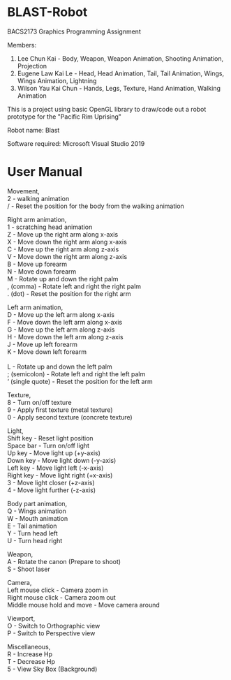 # BLAST-Robot
BACS2173 Graphics Programming Assignment

Members: 
1. Lee Chun Kai - Body, Weapon, Weapon Animation, Shooting Animation, Projection
2. Eugene Law Kai Le - Head, Head Animation, Tail, Tail Animation, Wings, Wings Animation, Lightning
3. Wilson Yau Kai Chun - Hands, Legs, Texture, Hand Animation, Walking Animation
		
This is a project using basic OpenGL library to draw/code out a robot prototype for the "Pacific Rim Uprising"

Robot name: Blast

Software required: Microsoft Visual Studio 2019

# User Manual

Movement,<br />
2 - walking animation<br />
/ - Reset the position for the body from the walking animation<br />

Right arm animation,<br />
1 - scratching head animation<br />
Z - Move up the right arm along x-axis<br />
X - Move down the right arm along x-axis<br />
C - Move up the right arm along z-axis<br />
V - Move down the right arm along z-axis<br />
B - Move up forearm <br />
N - Move down forearm<br />
M - Rotate up and down the right palm<br />
, (comma) - Rotate left and right the right palm<br />
. (dot) - Reset the position for the right arm<br />

Left arm animation,<br />
D - Move up the left arm along x-axis<br />
F - Move down the left arm along x-axis<br />
G - Move up the left arm along z-axis<br />
H - Move down the left arm along z-axis<br />
J - Move up left forearm <br />
K - Move down left forearm<br /><br />
L - Rotate up and down the left palm<br />
; (semicolon) - Rotate left and right the left palm<br />
‘ (single quote) - Reset the position for the left arm<br />

Texture,<br />
8 - Turn on/off texture<br />
9 - Apply first texture (metal texture)<br />
0 - Apply second texture (concrete texture)<br />

Light,<br />
Shift key - Reset light position<br />
Space bar - Turn on/off light<br />
Up key - Move light up (+y-axis)<br />
Down key - Move light down (-y-axis)<br />
Left key - Move light left (-x-axis)<br />
Right key - Move light right (+x-axis)<br />
3 - Move light closer (+z-axis)<br />
4 - Move light further (-z-axis)<br />

Body part animation,<br />
Q - Wings animation<br />
W - Mouth animation<br />
E - Tail animation<br />
Y - Turn head left<br />
U - Turn head right<br />

Weapon,<br />
A - Rotate the canon (Prepare to shoot)<br />
S - Shoot laser<br />

Camera,<br />
Left mouse click - Camera zoom in<br />
Right mouse click - Camera zoom out<br />
Middle mouse hold and move - Move camera around<br />

Viewport,<br />
O - Switch to Orthographic view<br />
P - Switch to Perspective view<br />

Miscellaneous,<br />
R - Increase Hp <br />
T - Decrease Hp<br />
5 - View Sky Box (Background)<br />
